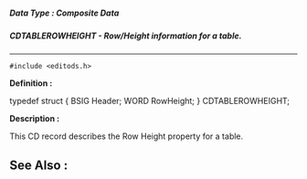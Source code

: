 ##### Data Type : Composite Data
##### CDTABLEROWHEIGHT - Row/Height information for a table.
---
```
#include <editods.h>
```

**Definition :**

typedef struct {
   BSIG Header;
   WORD RowHeight;
} CDTABLEROWHEIGHT; 

**Description :**

This CD record describes the Row Height property for a table. 


**See Also :**
---
